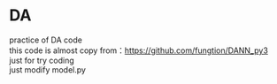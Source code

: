# DA
practice of DA code<br>
this code is almost copy from：https://github.com/fungtion/DANN_py3<br>
just for try coding<br>
just modify model.py
